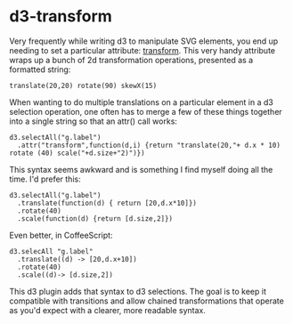 # d3-transform

Very frequently while writing d3 to manipulate SVG elements, you end up needing to set a particular attribute: [transform][1]. This very handy attribute wraps up a bunch of 2d transformation operations, presented as a formatted string:

    translate(20,20) rotate(90) skewX(15)

When wanting to do multiple translations on a particular element in a d3 selection operation, one often has to merge a few of these things together into a single string so that an attr() call works:

    d3.selectAll("g.label")
      .attr("transform",function(d,i) {return "translate(20,"+ d.x * 10) rotate (40) scale("+d.size+"2)")})

This syntax seems awkward and is something I find myself doing all the time.  I'd prefer this:

    d3.selectAll("g.label")
      .translate(function(d) { return [20,d.x*10]})
      .rotate(40)
      .scale(function(d) {return [d.size,2]})

Even better, in CoffeeScript:

    d3.selecAll "g.label"
      .translate((d) -> [20,d.x+10])
      .rotate(40)
      .scale((d)-> [d.size,2])

This d3 plugin adds that syntax to d3 selections. The goal is to keep it compatible with transitions and allow chained transformations that operate as you'd expect with a clearer, more readable syntax.



[1]: https://developer.mozilla.org/en-US/docs/SVG/Attribute/transform "Transform"